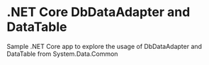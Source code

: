 # .NET Core DbDataAdapter and DataTable

Sample .NET Core app to explore the usage of DbDataAdapter and DataTable from System.Data.Common 
